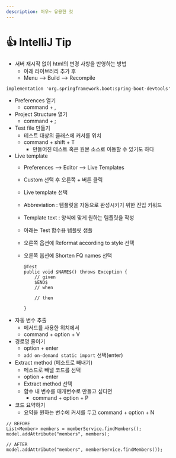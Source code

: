 ```yaml
---
description: 어우~ 유용한 것
---
```


# 👍 IntelliJ Tip

* 서버 재시작 없이 html의 변경 사항을 반영하는 방법
  * 아래 라이브러리 추가 후
  * Menu --&gt; Build --&gt; Recompile

```
implementation 'org.springframework.boot:spring-boot-devtools'
```

* Preferences 열기
  * command + ,
* Project Structure 열기
  * command + ;
* Test file 만들기
  * 테스트 대상의 클래스에 커서를 위치
  * command + shift + T
    * 만들어진 테스트 혹은 원본 소스로 이동할 수 있기도 하다
* Live template
  * Preferences --&gt; Editor --&gt; Live Templates
  * Custom 선택 후 오른쪽 + 버튼 클릭
  * Live template 선택
  * Abbreviation : 템플릿을 자동으로 완성시키기 위한 진입 키워드
  * Template text : 양식에 맞게 원하는 템플릿을 작성
  * 아래는 Test 함수용 템플릿 샘플
  * 오른쪽 옵션에 Reformat according to style 선택
  * 오른쪽 옵션에 Shorten FQ names 선택

    ```text
    @Test
    public void $NAME$() throws Exception {
        // given
        $END$
        // when
    
        // then
    
    }
    ```
* 자동 변수 추출
  * 메서드를 사용한 위치에서
  * command + option + V
* 경로명 줄이기
  * option + enter
  * `add on-demand static import` 선택\(enter\)
* Extract method \(메소드로 빼내기\)
  * 메소드로 빼낼 코드를 선택
  * option + enter
  * Extract method 선택
  * 함수 내 변수를 매개변수로 만들고 싶다면
    * command + option + P
* 코드 요약하기
  * 요약을 원하는 변수에 커서를 두고 command + option + N

```text
// BEFORE
List<Member> members = memberService.findMembers();
model.addAttribute("members", members);

// AFTER
model.addAttribute("members", memberService.findMembers());
```





